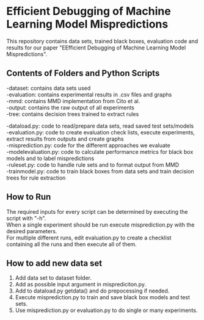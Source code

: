 # Efficient Debugging of Machine Learning Model Mispredictions
This repository contains data sets, trained black boxes, evaluation code and results for our paper "EEfficient Debugging of Machine Learning Model Mispredictions".

## Contents of Folders and Python Scripts
-dataset: contains data sets used  
-evaluation: contains experimental results in .csv files and graphs  
-mmd: contains MMD implementation from Cito et al.  
-output: contains the raw output of all experiments  
-tree: contains decision trees trained to extract rules  
  
-dataload.py: code to read/prepare data sets, read saved test sets/models  
-evaluation.py: code to create evaluation check lists, execute experiments, extract results from outputs and create graphs  
-misprediction.py: code for the different approaches we evaluate  
-modelevaluation.py: code to calculate performance metrics for black box models and to label mispredictions  
-ruleset.py: code to handle rule sets and to format output from MMD   
-trainmodel.py: code to train black boxes from data sets and train decision trees for rule extraction  

## How to Run
The required inputs for every script can be determined by executing the script with "-h".  
When a single experiment should be run execute misprediction.py with the desired parameters.  
For multiple different runs, edit evaluation.py to create a checklist containing all the runs and then execute all of them.  
  
## How to add new data set
1) Add data set to dataset folder.  
2) Add as possible input argument in misprediciton.py.  
3) Add to dataload.py getdata() and do prepocessing if needed.  
4) Execute misprediction.py to train and save black box models and test sets.  
5) Use misprediction.py or evaluation.py to do single or many experiments.  